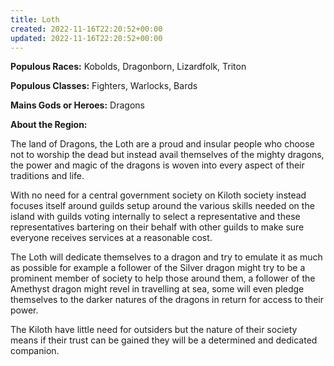 ```yaml
---
title: Loth
created: 2022-11-16T22:20:52+00:00
updated: 2022-11-16T22:20:52+00:00
---
```

**Populous Races:** Kobolds, Dragonborn, Lizardfolk, Triton  

**Populous Classes:** Fighters, Warlocks, Bards  

**Mains Gods or Heroes:** Dragons  

**About the Region:**  

The land of Dragons, the Loth are a proud and insular people who choose not to worship the dead but instead avail themselves of the mighty dragons, the power and magic of the dragons is woven into every aspect of their traditions and life.  

With no need for a central government society on Kiloth society instead focuses itself around guilds setup around the various skills needed on the island with guilds voting internally to select a representative and these representatives bartering on their behalf with other guilds to make sure everyone receives services at a reasonable cost.  

The Loth will dedicate themselves to a dragon and try to emulate it as much as possible for example a follower of the Silver dragon might try to be a prominent member of society to help those around them, a follower of the Amethyst dragon might revel in travelling at sea, some will even pledge themselves to the darker natures of the dragons in return for access to their power.  

The Kiloth have little need for outsiders but the nature of their society means if their trust can be gained they will be a determined and dedicated companion.
